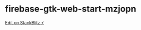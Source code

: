 # firebase-gtk-web-start-mzjopn

[Edit on StackBlitz ⚡️](https://stackblitz.com/edit/firebase-gtk-web-start-hqgauq)